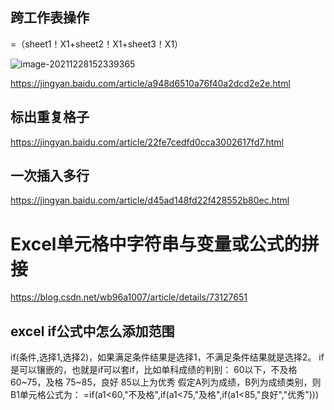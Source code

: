 ## 跨工作表操作

=（sheet1！X1+sheet2！X1+sheet3！X1）

![image-20211228152339365](https://gitee.com/yt46767/doc/raw/master/uploadPic/image-20211228152339365.png)

https://jingyan.baidu.com/article/a948d6510a76f40a2dcd2e2e.html

## 标出重复格子

https://jingyan.baidu.com/article/22fe7cedfd0cca3002617fd7.html

## 一次插入多行

https://jingyan.baidu.com/article/d45ad148fd22f428552b80ec.html

# Excel单元格中字符串与变量或公式的拼接

https://blog.csdn.net/wb96a1007/article/details/73127651

## excel if公式中怎么添加范围

if(条件,选择1,选择2)，如果满足条件结果是选择1，不满足条件结果就是选择2。
if是可以镶嵌的，也就是if可以套if，比如单科成绩的判别：
60以下，不及格
60~75，及格
75~85，良好
85以上为优秀
假定A列为成绩，B列为成绩类别，则B1单元格公式为：
=if(a1<60,"不及格",if(a1<75,"及格",if(a1<85,"良好","优秀")))
